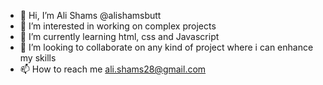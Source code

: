 - 👋 Hi, I’m Ali Shams @alishamsbutt
- 👀 I’m interested in working on complex projects
- 🌱 I’m currently learning html, css and Javascript
- 💞️ I’m looking to collaborate on any kind of project where i can enhance my skills
- 📫 How to reach me ali.shams28@gmail.com

<!---
alishamsbutt/alishamsbutt is a ✨ special ✨ repository because its `README.md` (this file) appears on your GitHub profile.
You can click the Preview link to take a look at your changes.
--->
